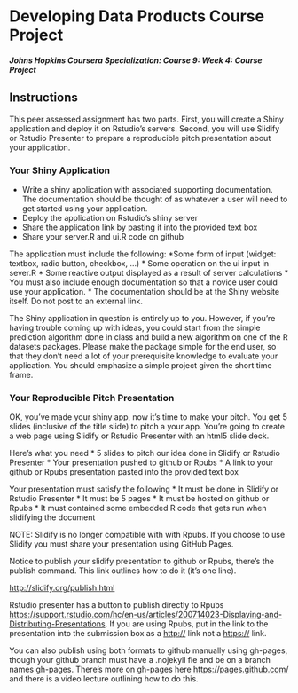Developing Data Products Course Project
================

##### Johns Hopkins Coursera Specialization: Course 9: Week 4: Course Project

## Instructions

This peer assessed assignment has two parts. First, you will create a
Shiny application and deploy it on Rstudio’s servers. Second, you will
use Slidify or Rstudio Presenter to prepare a reproducible pitch
presentation about your application.

### Your Shiny Application

  - Write a shiny application with associated supporting documentation.
    The documentation should be thought of as whatever a user will need
    to get started using your application.
  - Deploy the application on Rstudio’s shiny server
  - Share the application link by pasting it into the provided text box
  - Share your server.R and ui.R code on github

The application must include the following: *Some form of input (widget:
textbox, radio button, checkbox, …) * Some operation on the ui input in
sever.R \* Some reactive output displayed as a result of server
calculations \* You must also include enough documentation so that a
novice user could use your application. \* The documentation should be
at the Shiny website itself. Do not post to an external link.

The Shiny application in question is entirely up to you. However, if
you’re having trouble coming up with ideas, you could start from the
simple prediction algorithm done in class and build a new algorithm on
one of the R datasets packages. Please make the package simple for the
end user, so that they don’t need a lot of your prerequisite knowledge
to evaluate your application. You should emphasize a simple project
given the short time frame.

### Your Reproducible Pitch Presentation

OK, you’ve made your shiny app, now it’s time to make your pitch. You
get 5 slides (inclusive of the title slide) to pitch a your app. You’re
going to create a web page using Slidify or Rstudio Presenter with an
html5 slide deck.

Here’s what you need \* 5 slides to pitch our idea done in Slidify or
Rstudio Presenter \* Your presentation pushed to github or Rpubs \* A
link to your github or Rpubs presentation pasted into the provided text
box

Your presentation must satisfy the following \* It must be done in
Slidify or Rstudio Presenter \* It must be 5 pages \* It must be hosted
on github or Rpubs \* It must contained some embedded R code that gets
run when slidifying the document

NOTE: Slidify is no longer compatible with with Rpubs. If you choose to
use Slidify you must share your presentation using GitHub Pages.

Notice to publish your slidify presentation to github or Rpubs, there’s
the publish command. This link outlines how to do it (it’s one line).

<http://slidify.org/publish.html>

Rstudio presenter has a button to publish directly to Rpubs
<https://support.rstudio.com/hc/en-us/articles/200714023-Displaying-and-Distributing-Presentations>.
If you are using Rpubs, put in the link to the presentation into the
submission box as a <http://> link not a <https://> link.

You can also publish using both formats to github manually using
gh-pages, though your github branch must have a .nojekyll fle and be on
a branch names gh-pages. There’s more on gh-pages here
<https://pages.github.com/> and there is a video lecture outlining how
to do this.

